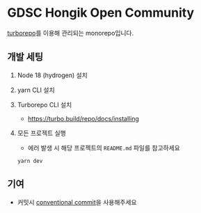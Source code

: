 # GDSC Hongik Open Community

[turborepo](https://turbo.build/repo)를 이용해 관리되는 monorepo입니다.

## 개발 세팅

1. Node 18 (hydrogen) 설치

2. yarn CLI 설치

3. Turborepo CLI 설치

   - https://turbo.build/repo/docs/installing

4. 모든 프로젝트 실행

   - 에러 발생 시 해당 프로젝트의 `README.md` 파일를 참고하세요

   ```
   yarn dev
   ```

## 기여

- 커밋시 [conventional commit](https://conventionalcommits.org)을 사용해주세요
